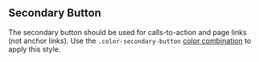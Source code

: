 ## Secondary Button

The secondary button should be used for calls-to-action and page links (not anchor links). Use the `.color-secondary-button` [color combination](/colors#color-combinations) to apply this style.